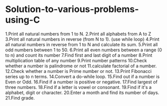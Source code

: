 # Solution-to-various-problems-using-C
1.Print all natural numbers from 1 to N.
2.Print all alphabets from A to Z
3.Print all natural numbers in reverse (from N to 1). (use while loop)
4.Print all natural numbers in reverse from 1 to N and calculate its sum.
5.Print all odd numbers between 1 to 50.
6.Print all even numbers between a range (0 to n) and count its number
7.Find first and last digit of a number
8.Print multiplication table of any number
9.Print number patterns 
10.Check whether a number is palindrome or not 
11.calculate factorial of a number.
12.Check whether a number is Prime number or not. 
13.Print Fibonacci series up to n terms. 
14.Convert a do-while loop.
15.Find out if a number is Even or Odd.
16.Find if a number is positive or negative.
17.Find largest of three numbers.
18.Find if a letter is vowel or consonant.
19.Find if it's a alphabet, digit or character.
20.Enter a month and find its number of days.
21.Find grade.
